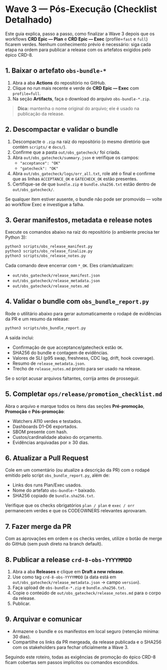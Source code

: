 # Wave 3 — Pós-Execução (Checklist Detalhado)

Este guia explica, passo a passo, como finalizar a Wave 3 depois que os
workflows **CRD Epic — Plan** e **CRD Epic — Exec** (profile=`fast` e
`full`) ficarem verdes. Nenhum conhecimento prévio é necessário: siga cada etapa
na ordem para publicar a release com os artefatos exigidos pelo épico CRD-8.

## 1. Baixar o artefato `obs-bundle-*`
1. Abra a aba **Actions** do repositório no GitHub.
2. Clique no run mais recente e verde de **CRD Epic — Exec** com `profile=full`.
3. Na seção **Artifacts**, faça o download do arquivo `obs-bundle-*.zip`.

> **Dica:** mantenha o nome original do arquivo; ele é usado na publicação da
> release.

## 2. Descompactar e validar o bundle
1. Descompacte o `.zip` na raiz do repositório (o mesmo diretório que contém
   `scripts/` e `docs/`).
2. Confirme que a pasta `out/obs_gatecheck/` foi criada.
3. Abra `out/obs_gatecheck/summary.json` e verifique os campos:
   - `"acceptance": "OK"`
   - `"gatecheck": "OK"`
4. Abra `out/obs_gatecheck/logs/orr_all.txt`, role até o final e confirme que as
   linhas `ACCEPTANCE_OK` e `GATECHECK_OK` estão presentes.
5. Certifique-se de que `bundle.zip` e `bundle.sha256.txt` estão dentro de
   `out/obs_gatecheck/`.

Se qualquer item estiver ausente, o bundle não pode ser promovido — volte ao
workflow Exec e investigue a falha.

## 3. Gerar manifestos, metadata e release notes
Execute os comandos abaixo na raiz do repositório (o ambiente precisa ter
Python 3):

```bash
python3 scripts/obs_release_manifest.py
python3 scripts/obs_release_finalize.py
python3 scripts/obs_release_notes.py
```

Cada comando deve encerrar com `*_OK`. Eles criam/atualizam:

- `out/obs_gatecheck/release_manifest.json`
- `out/obs_gatecheck/release_metadata.json`
- `out/obs_gatecheck/release_notes.md`

## 4. Validar o bundle com `obs_bundle_report.py`
Rode o utilitário abaixo para gerar automaticamente o rodapé de evidências da
PR e um resumo da release:

```bash
python3 scripts/obs_bundle_report.py
```

A saída inclui:

- Confirmação de que acceptance/gatecheck estão `OK`.
- SHA256 do bundle e contagem de evidências.
- Valores de SLI (p95 swap, freshness, CDC lag, drift, hook coverage).
- Resumo de `release_metadata.json`.
- Trecho de `release_notes.md` pronto para ser usado na release.

Se o script acusar arquivos faltantes, corrija antes de prosseguir.

## 5. Completar `ops/release/promotion_checklist.md`
Abra o arquivo e marque todos os itens das seções **Pré-promoção**, **Promoção**
e **Pós-promoção**:

- Watchers A110 verdes e testados.
- Dashboards D1–D6 exportados.
- SBOM presente com hash.
- Custos/cardinalidade abaixo do orçamento.
- Evidências arquivadas por ≥ 30 dias.

## 6. Atualizar a Pull Request
Cole em um comentário (ou atualize a descrição da PR) com o rodapé emitido pelo
script `obs_bundle_report.py`, além de:

- Links dos runs Plan/Exec usados.
- Nome do artefato `obs-bundle-*` baixado.
- SHA256 copiado de `bundle.sha256.txt`.

Verifique que os checks obrigatórios `plan / plan` e `exec / orr` permanecem
verdes e que os CODEOWNERS relevantes aprovaram.

## 7. Fazer merge da PR
Com as aprovações em ordem e os checks verdes, utilize o botão de merge do
GitHub (sem push direto na branch default).

## 8. Publicar a release `crd-8-obs-YYYYMMDD`
1. Abra a aba **Releases** e clique em **Draft a new release**.
2. Use como tag `crd-8-obs-YYYYMMDD` (a data está em
   `out/obs_gatecheck/release_metadata.json` → campo `version`).
3. Faça upload de `obs-bundle-*.zip` e `bundle.sha256.txt`.
4. Copie o conteúdo de `out/obs_gatecheck/release_notes.md` para o corpo da
   release.
5. Publicar.

## 9. Arquivar e comunicar
- Armazene o bundle e os manifestos em local seguro (retenção mínima: 30 dias).
- Compartilhe os links da PR mergeada, da release publicada e o SHA256 com os
  stakeholders para fechar oficialmente a Wave 3.

Seguindo este roteiro, todas as exigências de promoção do épico CRD-8 ficam
cobertas sem passos implícitos ou comandos escondidos.
